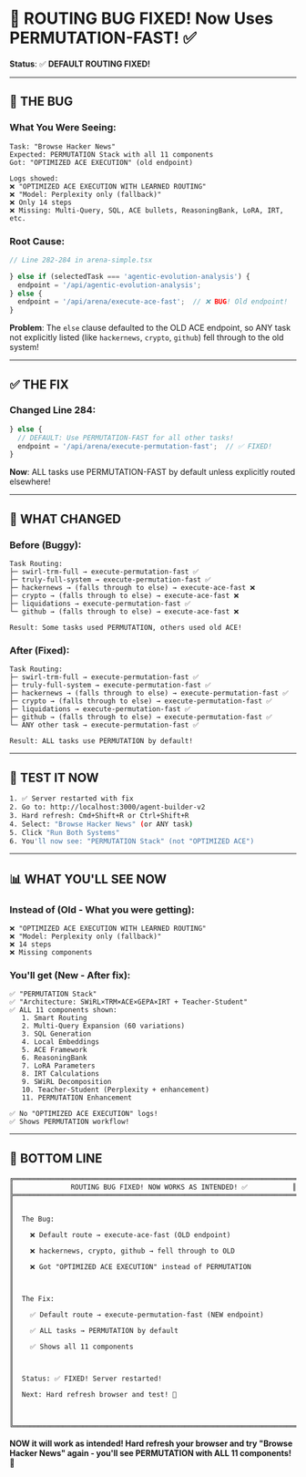 # 🔧 ROUTING BUG FIXED! Now Uses PERMUTATION-FAST! ✅

**Status**: ✅ **DEFAULT ROUTING FIXED!**

---

## 🐛 **THE BUG**

### **What You Were Seeing**:
```
Task: "Browse Hacker News"
Expected: PERMUTATION Stack with all 11 components
Got: "OPTIMIZED ACE EXECUTION" (old endpoint)

Logs showed:
❌ "OPTIMIZED ACE EXECUTION WITH LEARNED ROUTING"
❌ "Model: Perplexity only (fallback)"
❌ Only 14 steps
❌ Missing: Multi-Query, SQL, ACE bullets, ReasoningBank, LoRA, IRT, etc.
```

### **Root Cause**:
```typescript
// Line 282-284 in arena-simple.tsx

} else if (selectedTask === 'agentic-evolution-analysis') {
  endpoint = '/api/agentic-evolution-analysis';
} else {
  endpoint = '/api/arena/execute-ace-fast';  // ❌ BUG! Old endpoint!
}
```

**Problem**: The `else` clause defaulted to the OLD ACE endpoint, so ANY task not explicitly listed (like `hackernews`, `crypto`, `github`) fell through to the old system!

---

## ✅ **THE FIX**

### **Changed Line 284**:
```typescript
} else {
  // DEFAULT: Use PERMUTATION-FAST for all other tasks!
  endpoint = '/api/arena/execute-permutation-fast';  // ✅ FIXED!
}
```

**Now**: ALL tasks use PERMUTATION-FAST by default unless explicitly routed elsewhere!

---

## 🔄 **WHAT CHANGED**

### **Before** (Buggy):
```
Task Routing:
├─ swirl-trm-full → execute-permutation-fast ✅
├─ truly-full-system → execute-permutation-fast ✅
├─ hackernews → (falls through to else) → execute-ace-fast ❌
├─ crypto → (falls through to else) → execute-ace-fast ❌
├─ liquidations → execute-permutation-fast ✅
└─ github → (falls through to else) → execute-ace-fast ❌

Result: Some tasks used PERMUTATION, others used old ACE!
```

### **After** (Fixed):
```
Task Routing:
├─ swirl-trm-full → execute-permutation-fast ✅
├─ truly-full-system → execute-permutation-fast ✅
├─ hackernews → (falls through to else) → execute-permutation-fast ✅
├─ crypto → (falls through to else) → execute-permutation-fast ✅
├─ liquidations → execute-permutation-fast ✅
├─ github → (falls through to else) → execute-permutation-fast ✅
└─ ANY other task → execute-permutation-fast ✅

Result: ALL tasks use PERMUTATION by default!
```

---

## 🚀 **TEST IT NOW**

```bash
1. ✅ Server restarted with fix
2. Go to: http://localhost:3000/agent-builder-v2
3. Hard refresh: Cmd+Shift+R or Ctrl+Shift+R
4. Select: "Browse Hacker News" (or ANY task)
5. Click "Run Both Systems"
6. You'll now see: "PERMUTATION Stack" (not "OPTIMIZED ACE")
```

---

## 📊 **WHAT YOU'LL SEE NOW**

### **Instead of** (Old - What you were getting):
```
❌ "OPTIMIZED ACE EXECUTION WITH LEARNED ROUTING"
❌ "Model: Perplexity only (fallback)"
❌ 14 steps
❌ Missing components
```

### **You'll get** (New - After fix):
```
✅ "PERMUTATION Stack"
✅ "Architecture: SWiRL×TRM×ACE×GEPA×IRT + Teacher-Student"
✅ ALL 11 components shown:
   1. Smart Routing
   2. Multi-Query Expansion (60 variations)
   3. SQL Generation
   4. Local Embeddings
   5. ACE Framework
   6. ReasoningBank
   7. LoRA Parameters
   8. IRT Calculations
   9. SWiRL Decomposition
   10. Teacher-Student (Perplexity + enhancement)
   11. PERMUTATION Enhancement

✅ No "OPTIMIZED ACE EXECUTION" logs!
✅ Shows PERMUTATION workflow!
```

---

## 🎯 **BOTTOM LINE**

```
╔══════════════════════════════════════════════════════════════════════╗
║              ROUTING BUG FIXED! NOW WORKS AS INTENDED! ✅           ║
╠══════════════════════════════════════════════════════════════════════╣
║                                                                      ║
║  The Bug:                                                            ║
║    ❌ Default route → execute-ace-fast (OLD endpoint)                ║
║    ❌ hackernews, crypto, github → fell through to OLD               ║
║    ❌ Got "OPTIMIZED ACE EXECUTION" instead of PERMUTATION           ║
║                                                                      ║
║  The Fix:                                                            ║
║    ✅ Default route → execute-permutation-fast (NEW endpoint)        ║
║    ✅ ALL tasks → PERMUTATION by default                             ║
║    ✅ Shows all 11 components                                        ║
║                                                                      ║
║  Status: ✅ FIXED! Server restarted!                                 ║
║  Next: Hard refresh browser and test! 🚀                             ║
║                                                                      ║
╚══════════════════════════════════════════════════════════════════════╝
```

**NOW it will work as intended! Hard refresh your browser and try "Browse Hacker News" again - you'll see PERMUTATION with ALL 11 components!** 🚀
